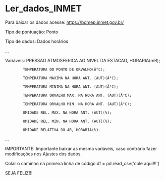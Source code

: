 # Ler_dados_INMET

Para baixar os dados acesse: https://bdmep.inmet.gov.br/

  Tipo de pontuação: Ponto
  
  Tipo de dados: Dados horários

  ...
  
  Variáveis: PRESSAO ATMOSFERICA AO NIVEL DA ESTACAO, HORARIA(mB);
  
            TEMPERATURA DO PONTO DE ORVALHO(Â°C);
            
            TEMPERATURA MAXIMA NA HORA ANT. (AUT)(Â°C);
            
            TEMPERATURA MINIMA NA HORA ANT. (AUT)(Â°C);
            
            TEMPERATURA ORVALHO MAX. NA HORA ANT. (AUT)(Â°C);
            
            TEMPERATURA ORVALHO MIN. NA HORA ANT. (AUT)(Â°C);
            
            UMIDADE REL. MAX. NA HORA ANT. (AUT)(%);
            
            UMIDADE REL. MIN. NA HORA ANT. (AUT)(%);
            
            UMIDADE RELATIVA DO AR, HORARIA(%).
            
  ...


IMPORTANTE: Importante baixar as mesma variáveis, caso contrário fazer modificações nos Ajustes dos dados.


Colar o caminho na primeira linha de código df = pd.read_csv('cole aqui!!!')


SEJA FELIZ!!!
